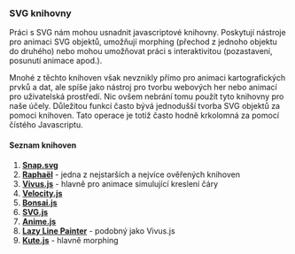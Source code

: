 ### SVG knihovny
Práci s SVG nám mohou usnadnit javascriptové knihovny. Poskytují nástroje pro animaci SVG objektů, umožňují morphing (přechod z jednoho objektu do druhého) nebo mohou umožňovat práci s interaktivitou (pozastavení, posunutí animace apod.).

Mnohé z těchto knihoven však nevznikly přímo pro animaci kartografických prvků a dat, ale spíše jako nástroj pro tvorbu webových her nebo animací pro uživatelská prostředí. Nic ovšem nebrání tomu použít tyto knihovny pro naše účely. Důležitou funkcí často bývá jednodušší tvorba SVG objektů za pomoci knihoven. Tato operace je totiž často hodně krkolomná za pomocí čístého Javascriptu.

#### Seznam knihoven
1. **[Snap.svg](http://snapsvg.io/)**
1. **[Raphaël](http://dmitrybaranovskiy.github.io/raphael/)** - jedna z nejstarších a nejvíce ověřených knihoven
1. **[Vivus.js](https://maxwellito.github.io/vivus/)** - hlavně pro animace simulující kreslení čáry
1. **[Velocity.js](http://velocityjs.org/)**
1. **[Bonsai.js](https://bonsaijs.org/)**
1. **[SVG.js](http://svgjs.com/)**
1. **[Anime.js](https://animejs.com/)**
1. **[Lazy Line Painter](http://lazylinepainter.info/)** - podobný jako Vivus.js
1. **[Kute.js](http://thednp.github.io/kute.js/index.html)** - hlavně morphing
